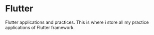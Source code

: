 # Flutter
Flutter applications and practices.
This is where i store all my practice applications of Flutter framework.
